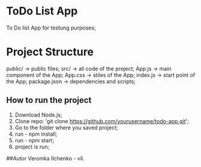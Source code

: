 # ToDo List App

To Do list App for testung purposes;

# Project Structure
public/ -> public files;
src/ -> all code of the project;
App.js -> main component of the App;
App.css -> stiles of the App;
index.js -> start point of the App;
package.json -> dependencies and scripts;

## How to run the project
1. Download Node.js;
2. Clone repo: 
     'git clone https://github.com/yourusername/todo-app.git';
3. Go to the folder where you saved project;
4. run - npm install;
5. run - npm start;
6. project is run;

##Autor
Veronika Ilchenko - vil.